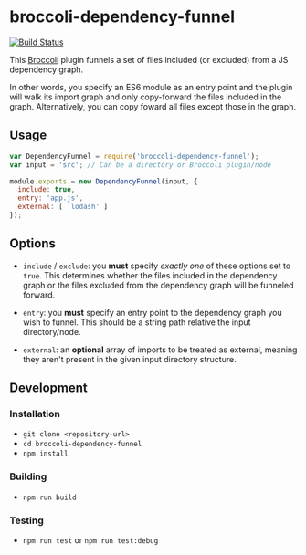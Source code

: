 # broccoli-dependency-funnel

[![Build Status](https://travis-ci.org/ember-engines/broccoli-dependency-funnel.svg?branch=master)](https://travis-ci.org/ember-engines/broccoli-dependency-funnel)

This [Broccoli](https://github.com/broccolijs/broccoli) plugin funnels a set of files included (or excluded) from a JS dependency graph.

In other words, you specify an ES6 module as an entry point and the plugin will walk its import graph and only copy-forward the files included in the graph. Alternatively, you can copy foward all files except those in the graph.

## Usage

```js
var DependencyFunnel = require('broccoli-dependency-funnel');
var input = 'src'; // Can be a directory or Broccoli plugin/node

module.exports = new DependencyFunnel(input, {
  include: true,
  entry: 'app.js',
  external: [ 'lodash' ]
});
```

## Options

* `include` / `exclude`: you **must** specify _exactly one_ of these options set to `true`. This determines whether the files included in the dependency graph or the files excluded from the dependency graph will be funneled forward.

* `entry`: you **must** specify an entry point to the dependency graph you wish to funnel. This should be a string path relative the input directory/node.

* `external`: an **optional** array of imports to be treated as external, meaning they aren't present in the given input directory structure.

## Development

### Installation

* `git clone <repository-url>`
* `cd broccoli-dependency-funnel`
* `npm install`

### Building

* `npm run build`

### Testing

* `npm run test` or `npm run test:debug`
